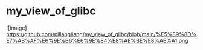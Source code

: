 # my_view_of_glibc
![image] https://github.com/piliangliang/my_view_of_glibc/blob/main/%E5%89%8D%E7%AB%AF%E6%9E%B6%E6%9E%84%E8%AE%BE%E8%AE%A1.png
